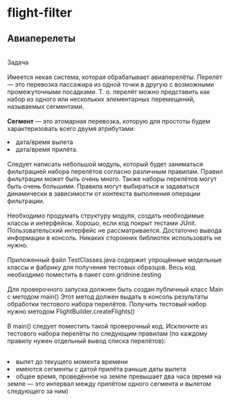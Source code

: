 # flight-filter

## Авиаперелеты
<br>Задача
<br><br>
Имеется некая система, которая обрабатывает авиаперелёты. Перелёт — это перевозка пассажира из одной точки в другую с возможными промежуточными посадками. Т. о. перелёт можно представить как набор из одного или нескольких элементарных перемещений, называемых сегментами. <br><br>
<b>Сегмент</b> — это атомарная перевозка, которую для простоты будем характеризовать всего двумя атрибутами: <br><li>дата/время вылета <li>дата/время прилёта.
<br>
<br>
Следует написать небольшой модуль, который будет заниматься фильтрацией набора перелётов согласно различным правилам. Правил фильтрации может быть очень много. Также наборы перелётов могут быть очень большими. Правила могут выбираться и задаваться динамически в зависимости от контекста выполнения операции фильтрации.
<br>
<br>
Необходимо продумать структуру модуля, создать необходимые классы и интерфейсы. Хорошо, если код покрыт тестами JUnit. 
<br>Пользовательский интерфейс не рассматривается. Достаточно вывода информации в консоль. Никаких сторонних библиотек использовать не нужно.
<br><br>
Приложенный файл TestClasses.java содержит упрощённые модельные классы и фабрику для получения тестовых образцов. Весь код необходимо поместить в пакет com.gridnine.testing
<br><br>
Для проверочного запуска должнен быть создан публичный класс Main c методом main() Этот метод должен выдать в консоль результаты обработки тестового набора перелётов. Получить тестовый набор нужно методом FlightBuilder.createFlights()
<br><br>
В main() следует поместить такой проверочный код. Исключите из тестового набора перелёты по следующим правилам (по каждому правилу нужен отдельный вывод списка перелётов):
<br><br>
<li>вылет до текущего момента времени
<li>имеются сегменты с датой прилёта раньше даты вылета
<li>общее время, проведённое на земле превышает два часа (время на земле — это интервал между прилётом одного сегмента и вылетом следующего за ним)
